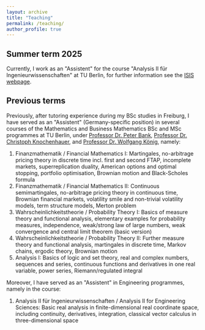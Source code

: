 ```yaml
---
layout: archive
title: "Teaching"
permalink: /teaching/
author_profile: true
---
```


## Summer term 2025

Currently, I work as an "Assistent" for the course "Analysis II für Ingenieurwissenschaften" at TU Berlin, for further information see the <a href="https://isis.tu-berlin.de/course/view.php?id=42635">ISIS webpage</a>. 

## Previous terms

Previously, after tutoring experience during my BSc studies in Freiburg, I have served as an "Assistent" (Germany-specific position) in several courses of the Mathematics and Business Mathematics BSc and MSc programmes at TU Berlin, under <a href="https://www3.math.tu-berlin.de/stoch/wp_bank/">Professor Dr. Peter Bank</a>, <a href="https://stochasticcontrol.org/">Professor Dr. Christoph Knochenhauer</a>, and <a href="https://www.wias-berlin.de/people/koenig/">Professor Dr. Wolfgang König</a>, namely:

1. Finanzmathematik / Financial Mathematics I: Martingales, no-arbitrage pricing theory in discrete time incl. first and second FTAP, incomplete markets, superreplication duality, American options and optimal stopping, portfolio optimisation, Brownian motion and Black-Scholes formula
2. Finanzmathematik / Financial Mathematics II: Continuous semimartingales, no-arbitrage pricing theory in continuous time, Brownian financial markets, volatility smile and non-trivial volatility models, term structure models, Merton problem
3. Wahrscheinlichkeitstheorie / Probability Theory I: Basics of measure theory and functional analysis, elementary examples for probability measures, independence, weak/strong law of large numbers, weak convergence and central limit theorem (basic version)
4. Wahrscheinlichkeitstheorie / Probability Theory II: Further measure theory and functional analysis, martingales in discrete time, Markov chains, ergodic theory, Brownian motion
5. Analysis I: Basics of logic and set theory, real and complex numbers, sequences and series, continuous functions and derivatives in one real variable, power series, Riemann/regulated integral

Moreover, I have served as an "Assistent" in Engineering programmes, <!--under <a href="https://page.math.tu-berlin.de/~mehl/">Professor Dr. Christian Mehl</a>, <a href="http://www.winkert.de/">Professor Dr. Patrick Winkert</a>, <a href="https://www.tu.berlin/math/research-assistants/franziska-borer">Dr. Franziska Borer</a>, <a href="https://www.tu.berlin/vcard/matthias.hammer/26766">Dr. Matthias Hammer</a>, <a href="https://www.tu.berlin/math/research-assistants/gabriele-penn-karras">Dr. Gabriele Penn-Karras</a>, and <a href="https://page.math.tu-berlin.de/~quellm/">Dr. Michael Quellmalz</a>, -->namely in the course:

1. Analysis II für Ingenieurwissenschaften / Analysis II for Engineering Sciences: Basic real analysis in finite-dimensional real coordinate space, including continuity, derivatives, integration, classical vector calculus in three-dimensional space

<!-- ## What is an "Assistent"?

"Assistent" (German) = person in charge of:

* structuring, preparing and conducting a course (called “Übung”), that both a) accompanies the main lecture by providing supplementary contents, in the form of propositions and examples, and b) serves as an exercise class (2) creating exercises including solutions and further remarks for tutorials (called “Tutorium”)
* conducting tutorials
* creating homework tasks including solutions (weekly)
* correcting homework submissions (weekly)
* creating examination tasks including solutions (twice per term)
* pre-correcting examination submissions (twice per term)
* assisting in oral examinations
* administration (website, IT, examinations, rooms)
* managing the communication between lecturer and tutors

Not all of these points may apply for all courses. There are course with both Übung and Tutorium, there are courses with only one of it. Some courses have oral, others written examinations.

SWS = Semesterwochenstunden = cum tempore hours of courses to be taught per term -->
